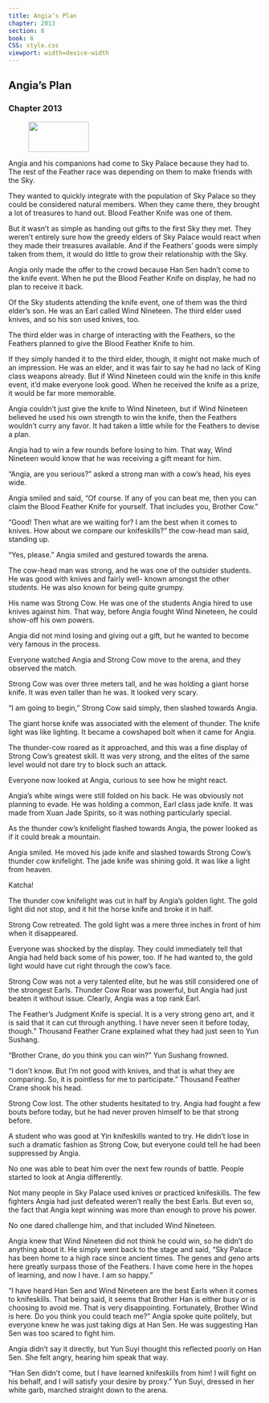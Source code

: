 ```yaml
---
title: Angia’s Plan
chapter: 2013
section: 8
book: 6
CSS: style.css
viewport: width=device-width
---
```


## Angia’s Plan

### Chapter 2013

<figure>
	<img src="../Images/gem.gif" alt="" id="gem" width="120" height="60" />
</figure>

Angia and his companions had come to Sky Palace because they had to. The rest of the Feather race was depending on them to make friends with the Sky.

They wanted to quickly integrate with the population of Sky Palace so they could be considered natural members. When they came there, they brought a lot of treasures to hand out. Blood Feather Knife was one of them.

But it wasn’t as simple as handing out gifts to the first Sky they met. They weren’t entirely sure how the greedy elders of Sky Palace would react when they made their treasures available. And if the Feathers’ goods were simply taken from them, it would do little to grow their relationship with the Sky.

Angia only made the offer to the crowd because Han Sen hadn’t come to the knife event. When he put the Blood Feather Knife on display, he had no plan to receive it back.

Of the Sky students attending the knife event, one of them was the third elder’s son. He was an Earl called Wind Nineteen. The third elder used knives, and so his son used knives, too.

The third elder was in charge of interacting with the Feathers, so the Feathers planned to give the Blood Feather Knife to him.

If they simply handed it to the third elder, though, it might not make much of an impression. He was an elder, and it was fair to say he had no lack of King class weapons already. But if Wind Nineteen could win the knife in this knife event, it’d make everyone look good. When he received the knife as a prize, it would be far more memorable.

Angia couldn’t just give the knife to Wind Nineteen, but if Wind Nineteen believed he used his own strength to win the knife, then the Feathers wouldn’t curry any favor. It had taken a little while for the Feathers to devise a plan.

Angia had to win a few rounds before losing to him. That way, Wind Nineteen would know that he was receiving a gift meant for him.

“Angia, are you serious?” asked a strong man with a cow’s head, his eyes wide.

Angia smiled and said, “Of course. If any of you can beat me, then you can claim the Blood Feather Knife for yourself. That includes you, Brother Cow.”

“Good! Then what are we waiting for? I am the best when it comes to knives. How about we compare our knifeskills?” the cow-head man said, standing up.

“Yes, please.” Angia smiled and gestured towards the arena.

The cow-head man was strong, and he was one of the outsider students. He was good with knives and fairly well- known amongst the other students. He was also known for being quite grumpy.

His name was Strong Cow. He was one of the students Angia hired to use knives against him. That way, before Angia fought Wind Nineteen, he could show-off his own powers.

Angia did not mind losing and giving out a gift, but he wanted to become very famous in the process.

Everyone watched Angia and Strong Cow move to the arena, and they observed the match.

Strong Cow was over three meters tall, and he was holding a giant horse knife. It was even taller than he was. It looked very scary.

“I am going to begin,” Strong Cow said simply, then slashed towards Angia.

The giant horse knife was associated with the element of thunder. The knife light was like lighting. It became a cowshaped bolt when it came for Angia.

The thunder-cow roared as it approached, and this was a fine display of Strong Cow’s greatest skill. It was very strong, and the elites of the same level would not dare try to block such an attack.

Everyone now looked at Angia, curious to see how he might react.

Angia’s white wings were still folded on his back. He was obviously not planning to evade. He was holding a common, Earl class jade knife. It was made from Xuan Jade Spirits, so it was nothing particularly special.

As the thunder cow’s knifelight flashed towards Angia, the power looked as if it could break a mountain.

Angia smiled. He moved his jade knife and slashed towards Strong Cow’s thunder cow knifelight. The jade knife was shining gold. It was like a light from heaven.

Katcha!

The thunder cow knifelight was cut in half by Angia’s golden light. The gold light did not stop, and it hit the horse knife and broke it in half.

Strong Cow retreated. The gold light was a mere three inches in front of him when it disappeared.

Everyone was shocked by the display. They could immediately tell that Angia had held back some of his power, too. If he had wanted to, the gold light would have cut right through the cow’s face.

Strong Cow was not a very talented elite, but he was still considered one of the strongest Earls. Thunder Cow Roar was powerful, but Angia had just beaten it without issue. Clearly, Angia was a top rank Earl.

The Feather’s Judgment Knife is special. It is a very strong geno art, and it is said that it can cut through anything. I have never seen it before today, though.” Thousand Feather Crane explained what they had just seen to Yun Sushang.

“Brother Crane, do you think you can win?” Yun Sushang frowned.

“I don’t know. But I’m not good with knives, and that is what they are comparing. So, it is pointless for me to participate.” Thousand Feather Crane shook his head.

Strong Cow lost. The other students hesitated to try. Angia had fought a few bouts before today, but he had never proven himself to be that strong before.

A student who was good at Yin knifeskills wanted to try. He didn’t lose in such a dramatic fashion as Strong Cow, but everyone could tell he had been suppressed by Angia.

No one was able to beat him over the next few rounds of battle. People started to look at Angia differently.

Not many people in Sky Palace used knives or practiced knifeskills. The few fighters Angia had just defeated weren’t really the best Earls. But even so, the fact that Angia kept winning was more than enough to prove his power.

No one dared challenge him, and that included Wind Nineteen.

Angia knew that Wind Nineteen did not think he could win, so he didn’t do anything about it. He simply went back to the stage and said, “Sky Palace has been home to a high race since ancient times. The genes and geno arts here greatly surpass those of the Feathers. I have come here in the hopes of learning, and now I have. I am so happy.”

“I have heard Han Sen and Wind Nineteen are the best Earls when it comes to knifeskills. That being said, it seems that Brother Han is either busy or is choosing to avoid me. That is very disappointing. Fortunately, Brother Wind is here. Do you think you could teach me?” Angia spoke quite politely, but everyone knew he was just taking digs at Han Sen. He was suggesting Han Sen was too scared to fight him.

Angia didn’t say it directly, but Yun Suyi thought this reflected poorly on Han Sen. She felt angry, hearing him speak that way.

“Han Sen didn’t come, but I have learned knifeskills from him! I will fight on his behalf, and I will satisfy your desire by proxy.” Yun Suyi, dressed in her white garb, marched straight down to the arena.